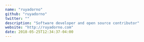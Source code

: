 ```yaml
---
name: "ruyadorno"
github: "ruyadorno"
twitter: ""
description: "Software developer and open source contributor"
website: "http://ruyadorno.com"
date: 2018-05-25T12:34:37-04:00
---
```

